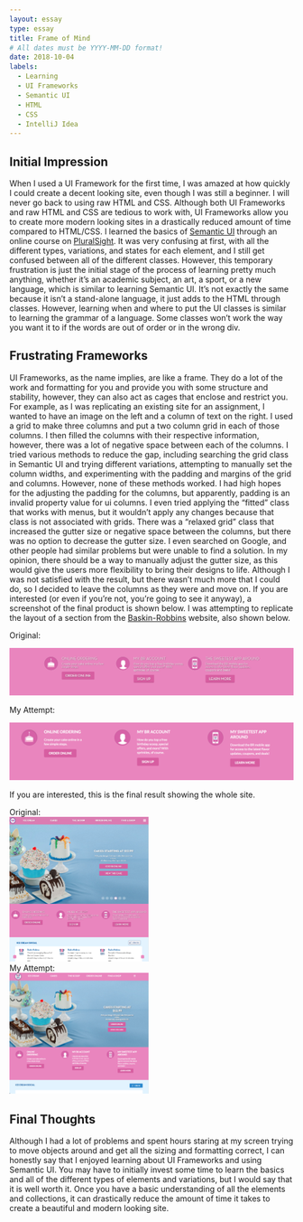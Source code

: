 ```yaml
---
layout: essay
type: essay
title: Frame of Mind
# All dates must be YYYY-MM-DD format!
date: 2018-10-04
labels:
  - Learning
  - UI Frameworks
  - Semantic UI
  - HTML
  - CSS
  - IntelliJ Idea
---
```


## Initial Impression
When I used a UI Framework for the first time, I was amazed at how quickly I could create a decent looking site, even though I was still a beginner. I will never go back to using raw HTML and CSS. Although both UI Frameworks and raw HTML and CSS are tedious to work with, UI Frameworks allow you to create more modern looking sites in a drastically reduced amount of time compared to HTML/CSS. I learned the basics of [Semantic UI](https://semantic-ui.com/) through an online course on [PluralSight](https://www.pluralsight.com/). It was very confusing at first, with all the different types, variations, and states for each element, and I still get confused between all of the different classes. However, this temporary frustration is just the initial stage of the process of learning pretty much anything, whether it’s an academic subject, an art, a sport, or a new language, which is similar to learning Semantic UI. It’s not exactly the same because it isn’t a stand-alone language, it just adds to the HTML through classes. However, learning when and where to put the UI classes is similar to learning the grammar of a language. Some classes won’t work the way you want it to if the words are out of order or in the wrong div. 

## Frustrating Frameworks
UI Frameworks, as the name implies, are like a frame. They do a lot of the work and formatting for you and provide you with some structure and stability, however, they can also act as cages that enclose and restrict you. For example, as I was replicating an existing site for an assignment, I wanted to have an image on the left and a column of text on the right. I used a grid to make three columns and put a two column grid in each of those columns. I then filled the columns with their respective information, however, there was a lot of negative space between each of the columns. I tried various methods to reduce the gap, including searching the grid class in Semantic UI and trying different variations, attempting to manually set the column widths, and experimenting with the padding and margins of the grid and columns. However, none of these methods worked. I had high hopes for the adjusting the padding for the columns, but apparently, padding is an invalid property value for ui columns. I even tried applying the “fitted” class that works with menus, but it wouldn’t apply any changes because that class is not associated with grids. There was a “relaxed grid” class that increased the gutter size or negative space between the columns, but there was no option to decrease the gutter size. I even searched on Google, and other people had similar problems but were unable to find a solution. In my opinion, there should be a way to manually adjust the gutter size, as this would give the users more flexibility to bring their designs to life. Although I was not satisfied with the result, but there wasn’t much more that I could do, so I decided to leave the columns as they were and move on. If you are interested (or even if you’re not, you’re going to see it anyway), a screenshot of the final product is shown below. I was attempting to replicate the layout of a section from the [Baskin-Robbins](https://www.baskinrobbins.com/content/baskinrobbins/en.html) website, also shown below. 

Original:
<div class="ui rounded image">
  <img class="ui image" src="../images/BRcolumns2.png" width="725">
</div>

My Attempt: 
<div class="ui rounded image">
  <img class="ui image" src="../images/BRcolumns1.png" width="725">
</div>

If you are interested, this is the final result showing the whole site.
<div class="ui two column grid">
  <div class="column">
    Original: 
    <div class="ui rounded image">
      <img class="ui image" src="../images/Original.png" width="49%">
    </div>
  </div>
  <div class="column">
    My Attempt: 
    <div class="ui rounded image">
      <img class="ui image" src="../images/Copy.png" width="49%">
    </div>
  </div>
</div>

## Final Thoughts 
Although I had a lot of problems and spent hours staring at my screen trying to move objects around and get all the sizing and formatting correct, I can honestly say that I enjoyed learning about UI Frameworks and using Semantic UI. You may have to initially invest some time to learn the basics and all of the different types of elements and variations, but I would say that it is well worth it. Once you have a basic understanding of all the elements and collections, it can drastically reduce the amount of time it takes to create a beautiful and modern looking site. 







